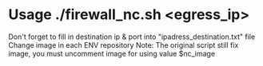 # Usage ./firewall_nc.sh <egress_ip> <namespace>
Don't forget to fill in destination ip & port into "ipadress_destination.txt" file
Change image in each ENV repository
Note: The original script still fix image, you must uncomment image for using value $nc_image

